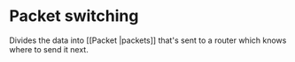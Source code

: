 # Packet switching

Divides the data into [[Packet |packets]] that's sent to a router which knows where to send it next.